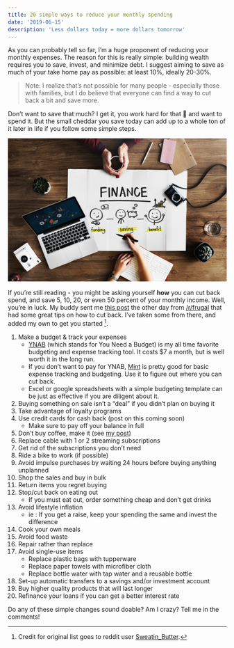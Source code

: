 ```yaml
---
title: 20 simple ways to reduce your monthly spending
date: '2019-06-15'
description: 'Less dollars today = more dollars tomorrow'
---
```


As you can probably tell so far, I’m a huge proponent of reducing your monthly expenses. The reason for this is really simple: building wealth requires you to save, invest, and minimize debt. I suggest aiming to save as much of your take home pay as possible: at least 10%, ideally 20-30%.

> Note: I realize that’s not possible for many people - especially those with families, but I do believe that everyone can find a way to cut back a bit and save more.

Don’t want to save that much? I get it, you work hard for that 🧀 and want to spend it. But the small cheddar you save today can add up to a whole ton of it later in life if you follow some simple steps.

<!-- > Related: (see more about how that money can grow here (link coming soon)). -->

![Finance Desk](./finance-desk.jpg)

If you’re still reading - you might be asking yourself **how** you can cut back spend, and save 5, 10, 20, or even 50 percent of your monthly income. Well, you’re in luck. My buddy sent me [this post](https://www.reddit.com/r/Frugal/comments/bzri83/what_are_your_best_tips_and_tricks_for_cutting/) the other day from [/r/frugal](https://www.reddit.com/r/Frugal/) that had some great tips on how to cut back. I’ve taken some from there, and added my own to get you started [^1].

1. Make a budget & track your expenses
   - [YNAB](https://www.youneedabudget.com/) (which stands for You Need a Budget) is my all time favorite budgeting and expense tracking tool. It costs \$7 a month, but is well worth it in the long run.
   - If you don’t want to pay for YNAB, [Mint](https://mint.com) is pretty good for basic expense tracking and budgeting. Use it to figure out where you can cut back.
   - Excel or google spreadsheets with a simple budgeting template can be just as effective if you are diligent about it.
2. Buying something on sale isn’t a “deal” if you didn’t plan on buying it
3. Take advantage of loyalty programs
4. Use credit cards for cash back (post on this coming soon)
   - Make sure to pay off your balance in full
5. Don’t buy coffee, make it (see [my post](/daily-coffee))
6. Replace cable with 1 or 2 streaming subscriptions
7. Get rid of the subscriptions you don’t need
8. Ride a bike to work (if possible)
9. Avoid impulse purchases by waiting 24 hours before buying anything unplanned
10. Shop the sales and buy in bulk
11. Return items you regret buying
12. Stop/cut back on eating out
    - If you must eat out, order something cheap and don’t get drinks
13. Avoid lifestyle inflation
    - ie : If you get a raise, keep your spending the same and invest the difference
14. Cook your own meals
15. Avoid food waste
16. Repair rather than replace
17. Avoid single-use items
    - Replace plastic bags with tupperware
    - Replace paper towels with microfiber cloth
    - Replace bottle water with tap water and a reusable bottle
18. Set-up automatic transfers to a savings and/or investment account
19. Buy higher quality products that will last longer
20. Refinance your loans if you can get a better interest rate

Do any of these simple changes sound doable? Am I crazy? Tell me in the comments!

[^1]: Credit for original list goes to reddit user [Sweatin_Butter](https://www.reddit.com/user/Sweatin_Butter).
